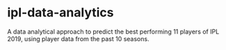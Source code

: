 # ipl-data-analytics
A data analytical approach to predict the best performing 11 players of IPL 2019, using player data from the past 10 seasons.
